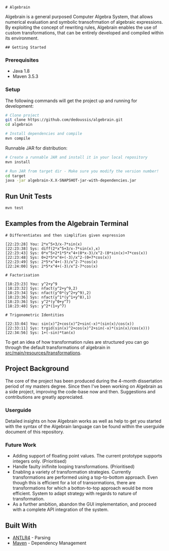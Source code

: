 	# Algebrain

Algebrain is a general purposed Computer Algebra System, that allows numerical evaluation and symbolic transofrmation of algebraic expressions. By exploiting the concept of rewriting rules, Algebrain enables the use of custom transformations, that can be entirely developed and compiled within its environment.  

	## Getting Started

### Prerequisites

* Java 1.8
* Maven 3.5.3

### Setup

The following commands will get the project up and running for development:
``` bash
# Clone project
git clone https://github.com/dedoussis/algebrain.git
cd algebrain

# Install dependencies and compile
mvn compile
```

Runnable JAR for distribution:  
``` bash
# Create a runnable JAR and install it in your local repository
mvn install

# Run JAR from target dir - Make sure you modify the version number!
cd target
java -jar algebrain-X.X-SNAPSHOT-jar-with-dependencies.jar
```

## Run Unit Tests

``` bash
mvn test
```

## Examples from the Algebrain Terminal

``` 
# Differentiates and then simplifies given expression

[22:23:28] You: 2*x^5+3/x-7*sin(x)
[22:23:38] Sys: diff(2*x^5+3/x-7*sin(x),x)
[22:23:43] Sys: 0*x^5+2*1*5*x^4+(0*x-3)/x^2-(0*sin(x)+7*cos(x))
[22:23:48] Sys: 0+2*5*x^4+(-3)/x^2-(0+7*cos(x))
[22:23:49] Sys: 2*5*x^4+(-3)/x^2-7*cos(x)
[22:24:00] Sys: 2*5*x^4+(-3)/x^2-7*cos(x)
```

``` 
# Factorisation

[18:23:23] You: y^2+y^9
[18:23:32] Sys: nfact(y^2+y^9,2)
[18:23:34] Sys: nfact(y^0*(y^2+y^9),2)
[18:23:36] Sys: nfact(y^1*(y^1+y^8),1)
[18:23:36] Sys: y^2*(y^0+y^7)
[18:23:40] Sys: y^2*(1+y^7)
```
``` 
# Trigonometric Identities

[22:33:04] You: sin(x)^2+cos(x)^2+sin(-x)*(sin(x)/cos(x))
[22:33:11] Sys: trgid(sin(x)^2+cos(x)^2+sin(-x)*(sin(x)/cos(x)))
[22:34:56] Sys: 1+(-sin)*tan(x)
```

To get an idea of how transformation rules are structured you can go through the default transformations of algebrain in [src/main/resources/transformations](https://github.com/dedoussis/algebrain/tree/master/src/main/resources/transformations).

## Project Background

The core of the project has been produced during the 4-month dissertation period of my masters degree. Since then I've been working on Algebrain as a side project, improving the code-base now and then. Suggestions and contributions are greatly appreciated.  

### Userguide

Detailed insights on how Algebrain works as well as help to get you started with the syntax of the Algebrain language can be found within the userguide document of this repository. 

### Future Work

* Adding support of floating point values. The current prototype supports integers only. (Prioritised)
* Handle faulty inifinite looping transformations. (Prioritised)
* Enabling a variety of transformation strategies. Currently transformations are performed using a top-to-bottom approach. Even though this is efficient for a lot of transormations, there are transformations for which a botton-to-top approach would be more efficient. System to adapt strategy with regards to nature of transformation.
* As a further ambition, abandon the GUI implementation, and proceed with a complete API integration of the system.

## Built With

* [ANTLR4](http://www.antlr.org/) - Parsing
* [Maven](https://maven.apache.org/) - Dependency Management
